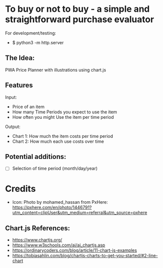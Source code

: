# To buy or not to buy - a simple and straightforward purchase evaluator 

For development/testing: 
- $ python3 -m http.server

## The Idea: 

PWA Price Planner with illustrations using chart.js

## Features

Input: 
- Price of an item
- How many Time Periods you expect to use the item
- How often you might Use the item per time period

Output:
- Chart 1: How much the item costs per time period
- Chart 2: How much each use costs over time

## Potential additions:

- [ ] Selection of time period (month/day/year)

# Credits

- Icon: Photo by mohamed_hassan from PxHere: https://pxhere.com/en/photo/1446791?utm_content=clipUser&utm_medium=referral&utm_source=pxhere

## Chart.js References:
- https://www.chartjs.org/
- https://www.w3schools.com/ai/ai_chartjs.asp
- https://ordinarycoders.com/blog/article/11-chart-js-examples
- https://tobiasahlin.com/blog/chartjs-charts-to-get-you-started/#2-line-chart
